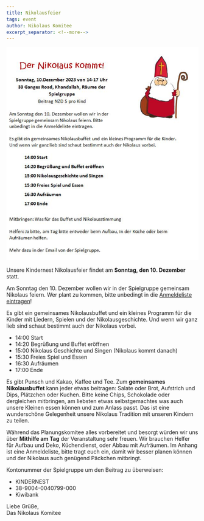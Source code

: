 ```yaml
---
title: Nikolausfeier
tags: event
author: Nikolaus Komitee
excerpt_separator: <!--more-->
---
```

![Tote bag with "Kindernest" print](/assets/posts/nikolaus_2023.jpg)

Unsere Kindernest Nikolausfeier findet am **Sonntag, den 10. Dezember** statt. 
<!--more-->

Am Sonntag den 10. Dezember wollen wir in der Spielgruppe gemeinsam Nikolaus feiern. Wer plant zu kommen, bitte unbedingt in die [Anmeldeliste eintragen](https://docs.google.com/document/d/10mKQrPsd8JeGdDID4-9y5CRY8nF8tkSO/edit?usp=sharing&ouid=102692479599301312209&rtpof=true&sd=true)!

Es gibt ein gemeinsames Nikolausbuffet und ein kleines Programm für die Kinder mit Liedern, Spielen und der Nikolausgeschichte. Und wenn wir ganz lieb sind schaut bestimmt auch der Nikolaus vorbei. 

* 14:00 Start
* 14:20 Begrüßung und Buffet eröffnen
* 15:00 Nikolaus Geschichte und Singen (Nikolaus kommt danach)
* 15:30 Freies Spiel und Essen
* 16:30 Aufräumen
* 17:00 Ende

Es gibt Punsch und Kakao, Kaffee und Tee. Zum **gemeinsames Nikolausbuffet** kann jeder etwas beitragen:  Salate oder Brot, Aufstrich und Dips, Plätzchen oder  Kuchen. Bitte keine Chips, Schokolade oder dergleichen mitbringen, am liebsten etwas selbstgemachtes was auch unsere Kleinen essen können und zum Anlass passt. Das ist eine wunderschöne Gelegenheit unsere Nikolaus Tradition mit unseren Kindern zu teilen.

Während das Planungskomitee alles vorbereitet und besorgt würden wir uns über **Mithilfe am Tag** der Veranstaltung sehr freuen. Wir brauchen Helfer für Aufbau und Deko, Küchendienst, oder Abbau mit Aufräumen. Im Anhang ist eine Anmeldeliste, bitte tragt euch ein, damit wir besser planen können und der Nikolaus auch genügend Päckchen mitbringt. 

Kontonummer der Spielgruppe um den Beitrag zu überweisen:

* KINDERNEST
* 38-9004-0040799-000
* Kiwibank

Liebe Grüße,  
Das Nikolaus Komitee